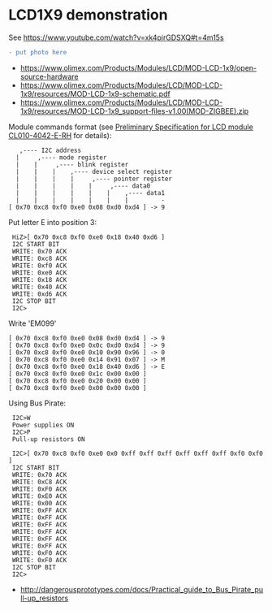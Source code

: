 # LCD1X9 demonstration

See https://www.youtube.com/watch?v=xk4pjrGDSXQ#t=4m15s

```diff
- put photo here
```
* https://www.olimex.com/Products/Modules/LCD/MOD-LCD-1x9/open-source-hardware
* https://www.olimex.com/Products/Modules/LCD/MOD-LCD-1x9/resources/MOD-LCD-1x9-schematic.pdf
* https://www.olimex.com/Products/Modules/LCD/MOD-LCD-1x9/resources/MOD-LCD-1x9_support-files-v1.00(MOD-ZIGBEE).zip

Module commands format (see [Preliminary Specification for LCD module CL010-4042-E-RH](https://www.olimex.com/Products/Modules/LCD/MOD-LCD-1x9/resources/LCD1X9.pdf) for details):

```
   ,---- I2C address
  |     ,---- mode register
  |    |     ,---- blink register
  |    |    |    ,---- device select register
  |    |    |    |     ,---- pointer register
  |    |    |    |    |     ,---- data0
  |    |    |    |    |    |    ,---- data1
  |    |    |    |    |    |    |         -
[ 0x70 0xc8 0xf0 0xe0 0x08 0xd0 0xd4 ] -> 9
```

Put letter E into position 3:
```
 HiZ>[ 0x70 0xc8 0xf0 0xe0 0x18 0x40 0xd6 ]
 I2C START BIT
 WRITE: 0x70 ACK
 WRITE: 0xc8 ACK
 WRITE: 0xf0 ACK
 WRITE: 0xe0 ACK
 WRITE: 0x18 ACK
 WRITE: 0x40 ACK
 WRITE: 0xd6 ACK
 I2C STOP BIT
 I2C>
```

Write 'EM099'

```
[ 0x70 0xc8 0xf0 0xe0 0x08 0xd0 0xd4 ] -> 9
[ 0x70 0xc8 0xf0 0xe0 0x0c 0xd0 0xd4 ] -> 9
[ 0x70 0xc8 0xf0 0xe0 0x10 0x90 0x96 ] -> 0
[ 0x70 0xc8 0xf0 0xe0 0x14 0x91 0x07 ] -> M
[ 0x70 0xc8 0xf0 0xe0 0x18 0x40 0xd6 ] -> E
[ 0x70 0xc8 0xf0 0xe0 0x1c 0x00 0x00 ]
[ 0x70 0xc8 0xf0 0xe0 0x20 0x00 0x00 ]
[ 0x70 0xc8 0xf0 0xe0 0x00 0x00 0x00 ]
```


Using Bus Pirate:

```
 I2C>W
 Power supplies ON
 I2C>P
 Pull-up resistors ON

 I2C>[ 0x70 0xc8 0xf0 0xe0 0x0 0xff 0xff 0xff 0xff 0xff 0xff 0xf0 0xf0 ]
 I2C START BIT
 WRITE: 0x70 ACK 
 WRITE: 0xC8 ACK 
 WRITE: 0xF0 ACK 
 WRITE: 0xE0 ACK 
 WRITE: 0x00 ACK 
 WRITE: 0xFF ACK 
 WRITE: 0xFF ACK 
 WRITE: 0xFF ACK 
 WRITE: 0xFF ACK 
 WRITE: 0xFF ACK 
 WRITE: 0xFF ACK 
 WRITE: 0xF0 ACK 
 WRITE: 0xF0 ACK 
 I2C STOP BIT
 I2C>
```

* http://dangerousprototypes.com/docs/Practical_guide_to_Bus_Pirate_pull-up_resistors


